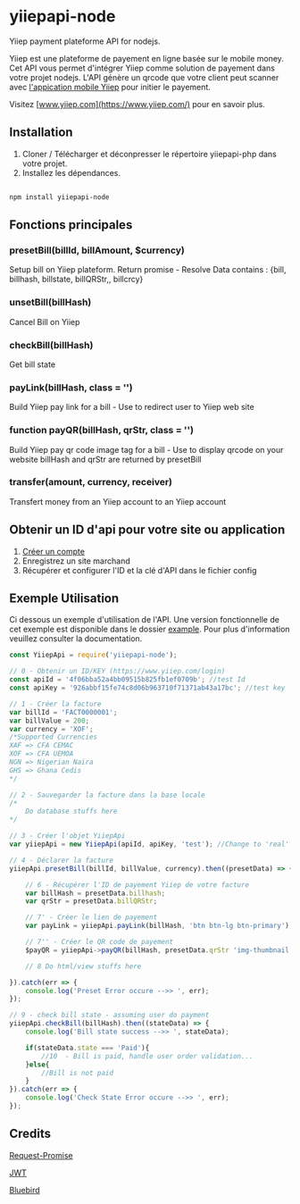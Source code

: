 # yiiepapi-node
Yiiep payment plateforme API for nodejs.

Yiiep est une plateforme de payement en ligne basée sur le mobile money. Cet API vous permet d'intégrer Yiiep  comme solution de payement dans votre projet nodejs. L'API génère un qrcode que votre client peut scanner avec [l'appication mobile Yiiep](https://play.google.com/store/apps/details?id=com.numerumservices.yiiep) pour initier le payement.

Visitez [www.yiiep.com](https://www.yiiep.com/) pour en savoir plus.

## Installation
1. Cloner / Télécharger et déconpresser le répertoire yiiepapi-php dans votre projet.
2. Installez les dépendances.

```bash

npm install yiiepapi-node

```

## Fonctions principales

### presetBill(billId, billAmount, $currency)
Setup bill on Yiiep plateform. Return promise - Resolve Data contains : {bill, billhash, billstate, billQRStr,, billcrcy}


### unsetBill(billHash)
Cancel Bill on Yiiep


### checkBill(billHash)
Get bill state


### payLink(billHash, class = '')
Build Yiiep pay link for a bill - Use to redirect user to Yiiep web site


### function payQR(billHash, qrStr, class = '')
Build Yiiep pay qr code image tag for a bill - Use to display qrcode on your website
billHash and qrStr are returned by presetBill


### transfer(amount, currency, receiver)
Transfert money from an Yiiep account to an Yiiep account


## Obtenir un ID d'api pour votre site ou application
1. [Créer un compte](https://yiiep.com/login)
2. Enregistrez un site marchand
3. Récupérer et configurer l'ID et la clé d'API dans le fichier config


## Exemple Utilisation
Ci dessous un exemple d'utilisation de l'API. Une version fonctionnelle de cet exemple est disponible dans le dossier  [example](../../example).  Pour plus d'information veuillez consulter la documentation.

```javascript
const YiiepApi = require('yiiepapi-node');

// 0 - Obtenir un ID/KEY (https://www.yiiep.com/login) 
const apiId = '4f06bba52a4bb09515b825fb1ef0709b'; //test Id
const apiKey = '926abbf15fe74c8d06b963710f71371ab43a17bc'; //test key

// 1 - Créer la facture
var billId = 'FACT0000001';
var billValue = 200;
var currency = 'XOF';
/*Supported Currencies
XAF	=> CFA CEMAC
XOF	=> CFA UEMOA
NGN	=> Nigerian Naira
GHS	=> Ghana Cedis
*/

// 2 - Sauvegarder la facture dans la base locale
/* 
	Do database stuffs here
*/

// 3 - Créer l'objet YiiepApi
var yiiepApi = new YiiepApi(apiId, apiKey, 'test'); //Change to 'real' for production

// 4 - Déclarer la facture
yiiepApi.presetBill(billId, billValue, currency).then((presetData) => {

    // 6 - Récupérer l'ID de payement Yiiep de votre facture
    var billHash = presetData.billhash;
    var qrStr = presetData.billQRStr;

    // 7' - Créer le lien de payement 
    var payLink = yiiepApi.payLink(billHash, 'btn btn-lg btn-primary');

    // 7'' - Créer le QR code de payement
	$payQR = yiiepApi->payQR(billHash, presetData.qrStr 'img-thumbnail');

    // 8 Do html/view stuffs here

}).catch(err => {
    console.log('Preset Error occure -->> ', err);
});

// 9 - check bill state - assuming user do payment
yiiepApi.checkBill(billHash).then((stateData) => {
    console.log('Bill state success -->> ', stateData);

    if(stateData.state === 'Paid'){
        //10  - Bill is paid, handle user order validation...
    }else{
        //Bill is not paid
    }
}).catch(err => {
    console.log('Check State Error occure -->> ', err);
});

```

## Credits
[Request-Promise](https://github.com/request/request-promise#readme/)

[JWT](https://jwt.io/)

[Bluebird](http://bluebirdjs.com/docs/getting-started.html)
